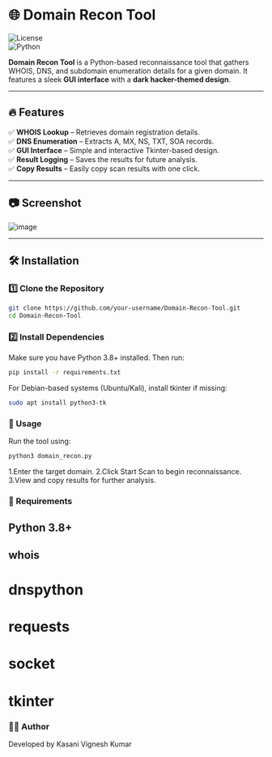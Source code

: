 # 🌐 Domain Recon Tool  

![License](https://img.shields.io/badge/license-MIT-green)  
![Python](https://img.shields.io/badge/Python-3.8%2B-blue)  

**Domain Recon Tool** is a Python-based reconnaissance tool that gathers WHOIS, DNS, and subdomain enumeration details for a given domain. It features a sleek **GUI interface** with a **dark hacker-themed design**.  

---

## 🔥 Features  
✅ **WHOIS Lookup** – Retrieves domain registration details.  
✅ **DNS Enumeration** – Extracts A, MX, NS, TXT, SOA records.  
✅ **GUI Interface** – Simple and interactive Tkinter-based design.  
✅ **Result Logging** – Saves the results for future analysis.  
✅ **Copy Results** – Easily copy scan results with one click.  

---

## 📷 Screenshot  
![image](https://github.com/user-attachments/assets/d237fd44-a2ff-4c71-820a-d36d73694562)


---

## 🛠 Installation  

### 1️⃣ Clone the Repository  
```bash
git clone https://github.com/your-username/Domain-Recon-Tool.git
cd Domain-Recon-Tool
```
### 2️⃣ Install Dependencies 
Make sure you have Python 3.8+ installed. Then run:
```bash
pip install -r requirements.txt
```
For Debian-based systems (Ubuntu/Kali), install tkinter if missing:
```bash
sudo apt install python3-tk
```
### 🚀 Usage
Run the tool using:
```bash
python3 domain_recon.py
```
1.Enter the target domain.
2.Click Start Scan to begin reconnaissance.
3.View and copy results for further analysis.

### 📜 Requirements 
## Python 3.8+
## whois
# dnspython
# requests
# socket
# tkinter

### 👨‍💻 Author
Developed by Kasani Vignesh Kumar
